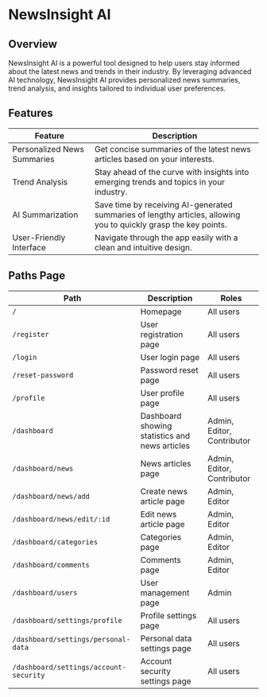 # NewsInsight AI

## Overview

NewsInsight AI is a powerful tool designed to help users stay informed about the latest news and trends in their industry. By leveraging advanced AI technology, NewsInsight AI provides personalized news summaries, trend analysis, and insights tailored to individual user preferences.

## Features

| Feature                     | Description                                                                                       |
|-----------------------------|---------------------------------------------------------------------------------------------------|
| Personalized News Summaries | Get concise summaries of the latest news articles based on your interests.                        |
| Trend Analysis              | Stay ahead of the curve with insights into emerging trends and topics in your industry.           |
| AI Summarization            | Save time by receiving AI-generated summaries of lengthy articles, allowing you to quickly grasp the key points. |
| User-Friendly Interface     | Navigate through the app easily with a clean and intuitive design.                                |

## Paths Page

| Path                              | Description                                                        | Roles                        |
|------------------------------------|--------------------------------------------------------------------|------------------------------|
| `/`                               | Homepage                                                           | All users                    |
| `/register`                       | User registration page                                             | All users                    |
| `/login`                          | User login page                                                    | All users                    |
| `/reset-password`                 | Password reset page                                                | All users                    |
| `/profile`                        | User profile page                                                  | All users                    |
| `/dashboard`                      | Dashboard showing statistics and news articles                     | Admin, Editor, Contributor   |
| `/dashboard/news`                 | News articles page                                                 | Admin, Editor, Contributor   |
| `/dashboard/news/add`             | Create news article page                                           | Admin, Editor                |
| `/dashboard/news/edit/:id`        | Edit news article page                                             | Admin, Editor                |
| `/dashboard/categories`           | Categories page                                                    | Admin, Editor                |
| `/dashboard/comments`             | Comments page                                                      | Admin, Editor                |
| `/dashboard/users`                | User management page                                               | Admin                        |
| `/dashboard/settings/profile`     | Profile settings page                                              | All users                    |
| `/dashboard/settings/personal-data` | Personal data settings page                                       | All users                    |
| `/dashboard/settings/account-security` | Account security settings page                                 | All users                    |